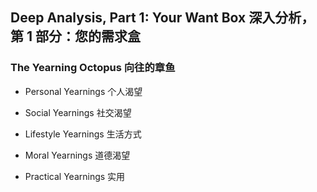 ## **Deep Analysis, Part 1: Your Want Box  深入分析，第 1 部分：您的需求盒**

### **The Yearning Octopus 向往的章鱼**

- Personal Yearnings 个人渴望

- Social Yearnings 社交渴望

- Lifestyle Yearnings 生活方式

- Moral Yearnings 道德渴望

- Practical Yearnings 实用